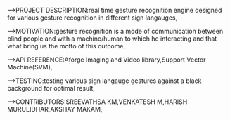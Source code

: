 -->PROJECT DESCRIPTION:real time gesture recognition engine designed for various gesture recognition in different sign langauges,

-->MOTIVATION:gesture recognition is a mode of communication between blind people and with a machine/human to which he interacting and that what bring us the motto of this outcome, 

-->API REFERENCE:Aforge Imaging and Video library,Support Vector Machine(SVM),

-->TESTING:testing various sign langauge gestures against a black background for optimal result,

-->CONTRIBUTORS:SREEVATHSA KM,VENKATESH M,HARISH MURULIDHAR,AKSHAY MAKAM,

